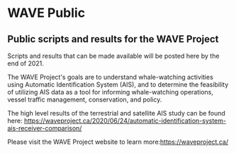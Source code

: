 # WAVE Public
## Public scripts and results for the WAVE Project
Scripts and results that can be made available will be posted here by the end of 2021.

The WAVE Project's goals are to understand whale-watching activities using Automatic Identification System (AIS), and to determine the feasibility of utilizing AIS data as a tool for informing whale-watching operations, vessel traffic management, conservation, and policy.

The high level results of the terrestrial and satellite AIS study can be found here: https://waveproject.ca/2020/06/24/automatic-identification-system-ais-receiver-comparison/

Please visit the WAVE Project website to learn more:https://waveproject.ca/
